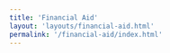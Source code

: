 ```yaml
---
title: 'Financial Aid'
layout: 'layouts/financial-aid.html'
permalink: '/financial-aid/index.html'
---
```

